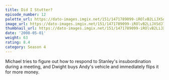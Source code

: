 ```yaml
---
title: Did I Stutter?
episode_number: 12
palette_url: https://dato-images.imgix.net/151/1471789099-iROlvB2LiJXSdJl54IytqO0fvYd.jpg?ixlib=rb-1.1.0&ch=DPR%2CWidth&auto=enhance&palette=json
image_url: https://dato-images.imgix.net/151/1471789099-iROlvB2LiJXSdJl54IytqO0fvYd.jpg?ixlib=rb-1.1.0&ch=DPR%2CWidth&auto=compress%2Cformat&w=500
thumbnail_url: https://dato-images.imgix.net/151/1471789099-iROlvB2LiJXSdJl54IytqO0fvYd.jpg?ixlib=rb-1.1.0&ch=DPR%2CWidth&auto=enhance&w=500&h=280&fit=crop&fm=jpg
date: '2008-05-01'
weight: 63
rating: 8.4
category: Season 4
---
```


Michael tries to figure out how to respond to Stanley's insubordination during a meeting, and Dwight buys Andy's vehicle and immediately flips it for more money.